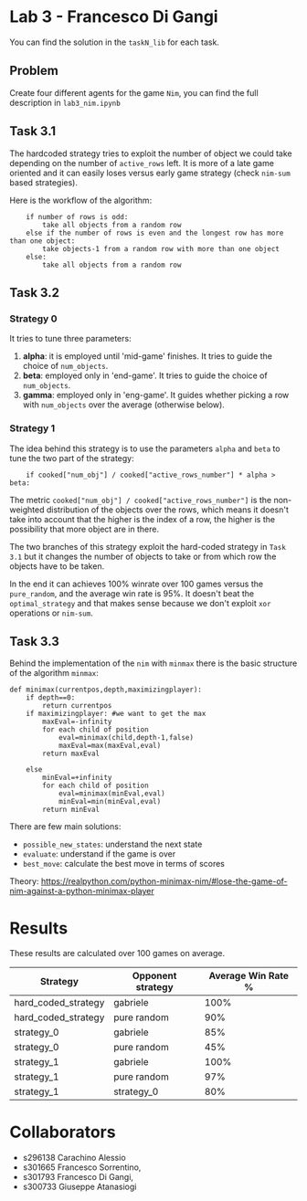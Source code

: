 # Lab 3 - Francesco Di Gangi

You can find the solution in the `taskN_lib` for each task.

## **Problem**

Create four different agents for the game `Nim`, you can find the full description in `lab3_nim.ipynb`

## **Task 3.1**

The hardcoded strategy tries to exploit the number of object we could take depending on the number of `active_rows` left. 
It is more of a late game oriented and it can easily loses versus early game strategy (check `nim-sum` based strategies).

Here is the workflow of the algorithm:
```
    if number of rows is odd:
        take all objects from a random row
    else if the number of rows is even and the longest row has more than one object:
        take objects-1 from a random row with more than one object
    else:
        take all objects from a random row
```

## **Task 3.2** 

### **Strategy 0**
It tries to tune three parameters:
1) **alpha**: it is employed until 'mid-game' finishes. It tries to guide the choice of `num_objects`.
2) **beta**: employed only in 'end-game'. It tries to guide the choice of `num_objects`.
3) **gamma**: employed only in 'eng-game'. It guides whether picking a row with `num_objects` over the average (otherwise below).

### **Strategy 1**
The idea behind this strategy is to use the parameters `alpha` and `beta` to tune the two part of the strategy:

```
    if cooked["num_obj"] / cooked["active_rows_number"] * alpha > beta:
```
The metric `cooked["num_obj"] / cooked["active_rows_number"]` is the non-weighted distribution of the objects over the rows, which means it doesn't take into account that the higher is the index of a row, the higher is the possibility that more object are in there.

The two branches of this strategy exploit the hard-coded strategy in `Task 3.1` but it changes the number of objects to take or from which row the objects have to be taken.

In the end it can achieves 100% winrate over 100 games versus the `pure_random`, and the average win rate is 95%.
It doesn't beat the `optimal_strategy` and that makes sense because we don't exploit `xor` operations or `nim-sum`.

## **Task 3.3**

Behind the implementation of the `nim` with `minmax` there is the basic structure of the algorithm `minmax`:

```
def minimax(currentpos,depth,maximizingplayer):
    if depth==0:
        return currentpos
    if maximizingplayer: #we want to get the max
        maxEval=-infinity
        for each child of position
            eval=minimax(child,depth-1,false)
            maxEval=max(maxEval,eval)
        return maxEval

    else
        minEval=+infinity
        for each child of position
            eval=minimax(minEval,eval)
            minEval=min(minEval,eval)
        return minEval
```

There are few main solutions:
- `possible_new_states`: understand the next state
- `evaluate`: understand if the game is over
- `best_move`: calculate the best move in terms of scores

Theory: https://realpython.com/python-minimax-nim/#lose-the-game-of-nim-against-a-python-minimax-player




# **Results**

These results are calculated over 100 games on average.

| **Strategy** | **Opponent strategy** | **Average Win Rate %** |
|-------|--------------------|---|
| hard_coded_strategy     | gabriele                  | 100% |
| hard_coded_strategy      | pure random                  | 90% |
| strategy_0     | gabriele                  | 85% |
| strategy_0     | pure random                  | 45%  |
| strategy_1     | gabriele                  | 100% |
| strategy_1     | pure random                  | 97% |
| strategy_1 | strategy_0 | 80% |


# **Collaborators**
- s296138 Carachino Alessio
- s301665 Francesco Sorrentino,
- s301793 Francesco Di Gangi,
- s300733 Giuseppe Atanasiogi

